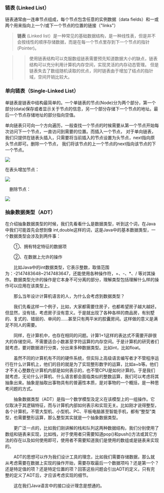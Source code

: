 ### 链表 (Linked List）

链表通常由一连串节点组成，每个节点包含任意的实例数据（data fields）和一或两个用来指向上一个/或下一个节点的位置的链接（"links"）

> **链表** (Linked list）是一种常见的基础数据结构，是一种线性表，但是并不会按线性的顺序存储数据，而是在每一个节点里存到下一个节点的指针(Pointer)。
       
>> 使用链表结构可以克服数组链表需要预先知道数据大小的缺点，链表结构可以充分利用计算机内存空间，实现灵活的内存动态管理。
   但是链表失去了数组随机读取的优点，同时链表由于增加了结点的指针域，空间开销比较大。



### 单向链表（Single-Linked List）

单链表是链表中结构最简单的。一个单链表的节点(Node)分为两个部分，第一个部分(data)保存或者显示关于节点的信息，另一个部分存储下一个节点的地址。最后一个节点存储地址的部分指向空值。

单向链表只可向一个方向遍历，一般查找一个节点的时候需要从第一个节点开始每次访问下一个节点，一直访问到需要的位置。而插入一个节点，
对于单向链表，我们只提供在链表头插入，只需要将当前插入的节点设置为头节点，next指向原头节点即可。删除一个节点，
我们将该节点的上一个节点的next指向该节点的下一个节点。

![](/static/single/single01.png)


在表头增加节点：

![](/static/single/single02.png)

　删除节点：

![](/static/single/single03.png)


### 抽象数据类型（ADT）


在介绍抽象数据类型的时候，我们先看看什么是数据类型，听到这个词，在Java中我们可能首先会想到像 int,double这样的词，这是Java中的基本数据类型，一个数据类型会涉及到两件事：

　　①、拥有特定特征的数据项

　　②、在数据上允许的操作

　　比如Java中的int数据类型，它表示整数，取值范围为：-2147483648~2147483647，还能使用各种操作符，+、-、*、/ 等对其操作。数据类型允许的操作是它本身不可分离的部分，理解类型包括理解什么样的操作可以应用在该类型上。

　　那么当年设计计算机语言的人，为什么会考虑到数据类型？

　　我们先看这样一个例子，比如，大家都需要住房子，也都希望房子越大越好。但显然，没有钱，考虑房子没有意义。于是就出现了各种各样的商品房，有别墅的、复式的、错层的、单间的……甚至只有两平米的胶囊房间。这样做的意义是满足不同人的需要。

　　同样，在计算机中，也存在相同的问题。计算1+1这样的表达式不需要开辟很大的存储空间，不需要适合小数甚至字符运算的内存空间。于是计算机的研究者们就考虑，要对数据进行分类，分出来多种数据类型。比如int，比如float。

　　虽然不同的计算机有不同的硬件系统，但实际上高级语言编写者才不管程序运行在什么计算机上，他们的目的就是为了实现整形数字的运算，比如a+b等。他们才不关心整数在计算机内部是如何表示的，也不管CPU是如何计算的。于是我们就考虑，无论什么计算机、什么语言都会面临类似的整数运算，我们可以考虑将其抽象出来。抽象是抽取出事物具有的普遍性本质，是对事物的一个概括，是一种思考问题的方式。

　　抽象数据类型（ADT）是指一个数学模型及定义在该模型上的一组操作。它仅取决于其逻辑特征，而与计算机内部如何表示和实现无关。比如刚才说得整型，各个计算机，不管大型机、小型机、PC、平板电脑甚至智能手机，都有“整型”类型，也需要整形运算，那么整型其实就是一个抽象数据类型。 　

　　更广泛一点的，比如我们刚讲解的栈和队列这两种数据结构，我们分别使用了数组和链表来实现，比如栈，对于使用者只需要知道pop()和push()方法或其它方法的存在以及如何使用即可，使用者不需要知道我们是使用的数组或是链表来实现的。

　　ADT的思想可以作为我们设计工具的理念，比如我们需要存储数据，那么就从考虑需要在数据上实现的操作开始，需要存取最后一个数据项吗？还是第一个？还是特定值的项？还是特定位置的项？回答这些问题会引出ADT的定义，只有完整的定义了ADT后，才应该考虑实现的细节。

　　这在我们Java语言中的接口设计理念是想通的。